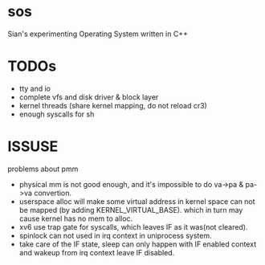 sos
===
Sian's experimenting Operating System written in C++ 

TODOs
====
+ tty and io
+ complete vfs and disk driver & block layer
+ kernel threads (share kernel mapping, do not reload cr3)
+ enough syscalls for sh

ISSUSE
====
problems about pmm
+ physical mm is not good enough, and it's impossible to do va->pa & pa->va convertion. 
+ userspace alloc will make some virtual address in kernel space can not be mapped (by adding KERNEL_VIRTUAL_BASE). which in turn may cause kernel has no mem to alloc.
+ xv6 use trap gate for syscalls, which leaves IF as it was(not cleared).
+ spinlock can not used in irq context in uniprocess system.
+ take care of the IF state, sleep can only happen with IF enabled context 
  and wakeup from irq context leave IF disabled.
